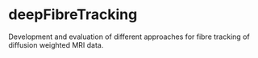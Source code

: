 # deepFibreTracking
Development and evaluation of different approaches for fibre tracking of diffusion weighted MRI data.
